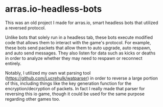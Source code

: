 # arras.io-headless-bots
This was an old project I made for arras.io, smart headless bots that utilized a reversed protocol.

Unlike bots that solely run in a headless tab, these bots execute modified code that allows them to interact with the game's protocol.
For example, these bots send packets that allow them to auto upgrade, auto respawn, and auto send messages.
They also listen for data such as kicks or deaths in order to analyze whether they may need to respawn or reconnect entirely. 

Notably, I utilized my own wat parsing tool (https://github.com/Lucrehulk/watparser) in order to reverse a large portion of this, including things like the key generation function for the encryption/decryption of packets. In fact I really made that parser for reversing this io game, though it could be used for the same purpose regarding other games too.

